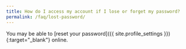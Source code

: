 ```yaml
---
title: How do I access my account if I lose or forget my password?
permalink: /faq/lost-password/
---
```


You may be able to [reset your password]({{ site.profile_settings }}){:target="\_blank"} online.
